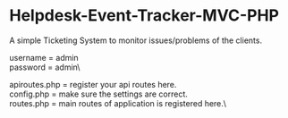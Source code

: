 # Helpdesk-Event-Tracker-MVC-PHP
A simple Ticketing System to monitor issues/problems of the clients.



username = admin\
password = admin\

apiroutes.php = register your api routes here.\
config.php = make sure the settings are correct.\
routes.php = main routes of application is registered here.\
